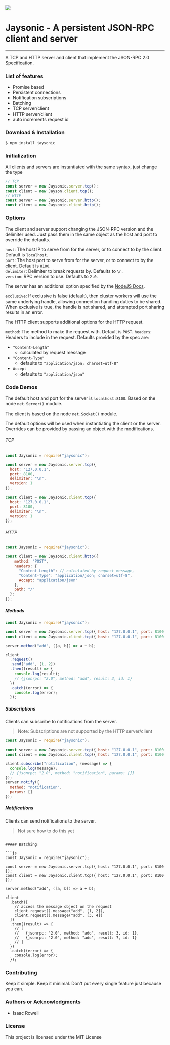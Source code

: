 ![](logo.png)

# Jaysonic - A persistent JSON-RPC client and server

---

A TCP and HTTP server and client that implement the JSON-RPC 2.0 Specification.

### List of features

- Promise based
- Persistent connections
- Notification subscriptions
- Batching
- TCP server/client
- HTTP server/client
- auto increments request id

### Download & Installation

```shell
$ npm install jaysonic
```

### Initialization

All clients and servers are instantiated with the same syntax, just change the type

```js
// TCP
const server = new Jaysonic.server.tcp();
const client = new Jayson.client.tcp();
// HTTP
const server = new Jaysonic.server.http();
const client = new Jaysonic.client.http();
```

### Options

The client and server support changing the JSON-RPC version and the delimiter used. Just pass them in the same object as the host and port to override the defaults.

`host`: The host IP to serve from for the server, or to connect to by the client. Default is `localhost`. \
`port`: The host port to serve from for the server, or to connect to by the client. Default is `8100`. \
`delimiter`: Delimiter to break requests by. Defaults to `\n`. \
`version`: RPC version to use. Defaults to `2.0`.

The server has an additional option specified by the [NodeJS Docs](https://nodejs.org/api/net.html#net_server_listen_options_callback).

`exclusive`: If exclusive is false (default), then cluster workers will use the same underlying handle, allowing connection handling duties to be shared. When exclusive is true, the handle is not shared, and attempted port sharing results in an error.

The HTTP client supports additional options for the HTTP request.

`method`: The method to make the request with. Default is `POST`.
`headers`: Headers to include in the request. Defaults provided by the spec are:

- `"Content-Length"`
  - calculated by request message
- `"Content-Type"`
  - defaults to `"application/json; charset=utf-8"`
- `Accept`
  - defaults to `"application/json"`

### Code Demos

The default host and port for the server is `localhost:8100`. Based on the node `net.Server()` module.

The client is based on the node `net.Socket()` module.

The default options will be used when instantiating the client or the server. Overrides can be provided by passing an object with the modifications.

###### TCP

```js
const Jaysonic = require("jaysonic");

const server = new Jaysonic.server.tcp({
  host: "127.0.0.1",
  port: 8100,
  delimiter: "\n",
  version: 1
});

const client = new Jaysonic.client.tcp({
  host: "127.0.0.1",
  port: 8100,
  delimiter: "\n",
  version: 1
});
```

###### HTTP

```js
const Jaysonic = require("jaysonic");

const client = new Jaysonic.client.http({
    method: "POST",
    headers: {
      "Content-Length": // calculated by request message,
      "Content-Type": "application/json; charset=utf-8",
      Accept: "application/json"
    },
    path: "/"
  };
});
```

##### Methods

```js
const Jaysonic = require("jaysonic");

const server = new Jaysonic.server.tcp({ host: "127.0.0.1", port: 8100 });
const client = new Jaysonic.client.tcp({ host: "127.0.0.1", port: 8100 });

server.method("add", ([a, b]) => a + b);

client
  .request()
  .send("add", [1, 2])
  .then((result) => {
    console.log(result);
    // {jsonrpc: "2.0", method: "add", result: 3, id: 1}
  })
  .catch((error) => {
    console.log(error);
  });
```

##### Subscriptions

Clients can subscribe to notifications from the server.

> Note: Subscriptions are not supported by the HTTP server/client

```js
const Jaysonic = require("jaysonic");

const server = new Jaysonic.server.tcp({ host: "127.0.0.1", port: 8100 });
const client = new Jaysonic.client.tcp({ host: "127.0.0.1", port: 8100 });

client.subscribe("notification", (message) => {
  console.log(message);
  // {jsonrpc: "2.0", method: "notification", params: []}
});
server.notify({
  method: "notification",
  params: []
});
```

##### Notifications

Clients can send notifications to the server.

> Not sure how to do this yet

````

##### Batching

```js
const Jaysonic = require("jaysonic");

const server = new Jaysonic.server.tcp({ host: "127.0.0.1", port: 8100 });
const client = new Jaysonic.client.tcp({ host: "127.0.0.1", port: 8100 });

server.method("add", ([a, b]) => a + b);

client
  .batch([
    // access the message object on the request
    client.request().message("add", [1, 2]),
    client.request().message("add", [3, 4])
  ])
  .then((result) => {
    // [
    //   {jsonrpc: "2.0", method: "add", result: 3, id: 1},
    //   {jsonrpc: "2.0", method: "add", result: 7, id: 1}
    // ]
  })
  .catch((error) => {
    console.log(error);
  });
````

### Contributing

Keep it simple. Keep it minimal. Don't put every single feature just because you can.

### Authors or Acknowledgments

- Isaac Rowell

### License

This project is licensed under the MIT License
